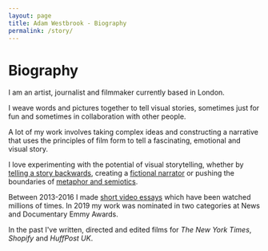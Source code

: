 ```yaml
---
layout: page
title: Adam Westbrook - Biography
permalink: /story/
---
```


# Biography

I am an artist, journalist and filmmaker currently based in London.

I weave words and pictures together to tell visual stories, sometimes just for fun and sometimes in collaboration with other people.

A lot of my work involves taking complex ideas and constructing a narrative that uses the principles of film form to tell a fascinating, emotional and visual story.

I love experimenting with the potential of visual storytelling, whether by [telling a story backwards](https://vimeo.com/105681474), creating a [fictional narrator](/parallax) or pushing the boundaries of [metaphor and semiotics](https://vimeo.com/157044515).

Between 2013-2016 I made [short video essays](/portfolio) which have been watched millions of times. In 2019 my work was nominated in two categories at News and Documentary Emmy Awards.

In the past I've written, directed and edited films for *The New York Times*, *Shopify* and *HuffPost UK*.




